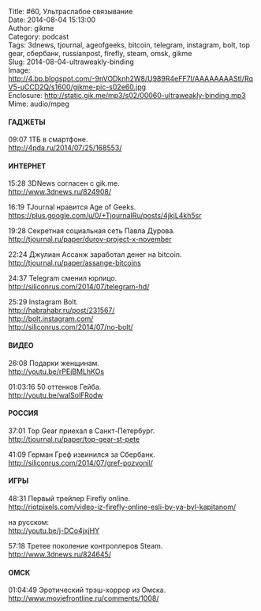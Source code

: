 Title: #60, Ультраслабое связывание  
Date: 2014-08-04 15:13:00  
Author: gikme  
Category: podcast  
Tags: 3dnews, tjournal, ageofgeeks, bitcoin, telegram, instagram, bolt, top gear, сбербанк, russianpost, firefly, steam, omsk, gikme  
Slug: 2014-08-04-ultraweakly-binding  
Image: http://4.bp.blogspot.com/-9nVODknh2W8/U989R4eFF7I/AAAAAAAAStI/RqV5-uCCD2Q/s1600/gikme-pic-s02e60.jpg  
Enclosure: http://static.gik.me/mp3/s02/00060-ultraweakly-binding.mp3  
Mime: audio/mpeg

#### ГАДЖЕТЫ

09:07 1ТБ в смартфоне.  
<http://4pda.ru/2014/07/25/168553/>

#### ИНТЕРНЕТ

15:28 3DNews согласен с gik.me.  
<http://www.3dnews.ru/824908/>

16:19 TJournal нравится Age of Geeks.  
<https://plus.google.com/u/0/+TjournalRu/posts/4jkjL4kh5sr>

19:28 Cекретная социальная сеть Павла Дурова.  
<http://tjournal.ru/paper/durov-project-x-november>

22:24 Джулиан Ассанж заработал денег на bitcoin.  
<http://tjournal.ru/paper/assange-bitcoins>

24:37 Telegram сменил юрлицо.  
<http://siliconrus.com/2014/07/telegram-hd/>

25:29 Instagram Bolt.  
<http://habrahabr.ru/post/231567/>  
<http://bolt.instagram.com/>  
<http://siliconrus.com/2014/07/no-bolt/>

#### ВИДЕО

26:08 Подарки женщинам.  
<http://youtu.be/rPEjBMLhKOs>

01:03:16 50 оттенков Гейба.  
<http://youtu.be/walSolFRodw>

#### РОССИЯ

37:01 Top Gear приехал в Санкт-Петербург.  
<http://tjournal.ru/paper/top-gear-st-pete>

41:09 Герман Греф извинился за Сбербанк.  
<http://siliconrus.com/2014/07/gref-pozvonil/>

#### ИГРЫ

48:31 Первый трейлер Firefly online.  
<http://riotpixels.com/video-iz-firefly-online-esli-by-ya-byl-kapitanom/>

на русском:  
<http://youtu.be/j-DCo4jxjHY>

57:18 Третее поколение контроллеров Steam.  
<http://www.3dnews.ru/824645/>

#### ОМСК

01:04:49 Эротический трэш-хоррор из Омска.  
<http://www.moviefrontline.ru/comments/1008/>

